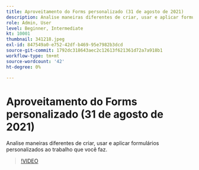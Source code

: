 ```yaml
---
title: Aproveitamento do Forms personalizado (31 de agosto de 2021)
description: Analise maneiras diferentes de criar, usar e aplicar formulários personalizados ao trabalho que você faz.
role: Admin, User
level: Beginner, Intermediate
kt: 10001
thumbnail: 341218.jpeg
exl-id: 847549a0-e752-42df-b469-95e7982b3dcd
source-git-commit: 1792dc318643aec2c12613f621361d72a7a918b1
workflow-type: tm+mt
source-wordcount: '42'
ht-degree: 0%

---
```


# Aproveitamento do Forms personalizado (31 de agosto de 2021)

Analise maneiras diferentes de criar, usar e aplicar formulários personalizados ao trabalho que você faz.

>[!VIDEO](https://video.tv.adobe.com/v/341218/?quality=12&learn=on)
